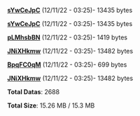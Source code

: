 [**sYwCeJpC**](/data/sYwCeJpC.txt) (12/11/22 - 03:25)- 13435 bytes

[**sYwCeJpC**](/data/sYwCeJpC.txt) (12/11/22 - 03:25)- 13435 bytes

[**pLMhsbBN**](/data/pLMhsbBN.txt) (12/11/22 - 03:25)- 1419 bytes

[**JNiXHkmw**](/data/JNiXHkmw.txt) (12/11/22 - 03:25)- 13482 bytes

[**BpqFC0qM**](/data/BpqFC0qM.txt) (12/11/22 - 03:25)- 699 bytes

[**JNiXHkmw**](/data/JNiXHkmw.txt) (12/11/22 - 03:25)- 13482 bytes

**Total Datas**: 2688

**Total Size**: 15.26 MB / 15.3 MB